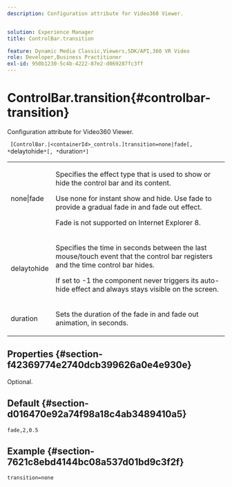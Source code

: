 ```yaml
---
description: Configuration attribute for Video360 Viewer.


solution: Experience Manager
title: ControlBar.transition

feature: Dynamic Media Classic,Viewers,SDK/API,360 VR Video
role: Developer,Business Practitioner
exl-id: 950b1230-5c4b-4222-87e2-d069287fc3ff
---
```

# ControlBar.transition{#controlbar-transition}

Configuration attribute for Video360 Viewer.

 ` [ControlBar.|<containerId>_controls.]transition=none|fade[, *`delaytohide`*[, *`duration`*]`

<table id="table_C616483932C2482CA9794DDD7313FD7C"> 
 <tbody> 
  <tr> 
   <td colname="col1"> <p> <span class="codeph"> none|fade</span> </p> </td> 
   <td colname="col2"> <p> Specifies the effect type that is used to show or hide the control bar and its content. </p> <p>Use <span class="codeph"> none</span> for instant show and hide. Use <span class="codeph"> fade</span> to provide a gradual fade in and fade out effect. </p> <p>Fade is not supported on Internet Explorer 8. </p> </td> 
  </tr> 
  <tr> 
   <td colname="col1"> <p> <span class="codeph"> <span class="varname"> delaytohide</span> </span> </p> </td> 
   <td colname="col2"> <p>Specifies the time in seconds between the last mouse/touch event that the control bar registers and the time control bar hides. </p> <p> If set to <span class="codeph"> -1</span> the component never triggers its auto-hide effect and always stays visible on the screen. </p> </td> 
  </tr> 
  <tr> 
   <td colname="col1"> <p> <span class="codeph"> <span class="varname"> duration</span> </span> </p> </td> 
   <td colname="col2"> <p>Sets the duration of the fade in and fade out animation, in seconds. </p> </td> 
  </tr> 
 </tbody> 
</table>

## Properties {#section-f42369774e2740dcb399626a0e4e930e}

Optional.

## Default {#section-d016470e92a74f98a18c4ab3489410a5}

`fade,2,0.5`

## Example {#section-7621c8ebd4144bc08a537d01bd9c3f2f}

```
transition=none
```
